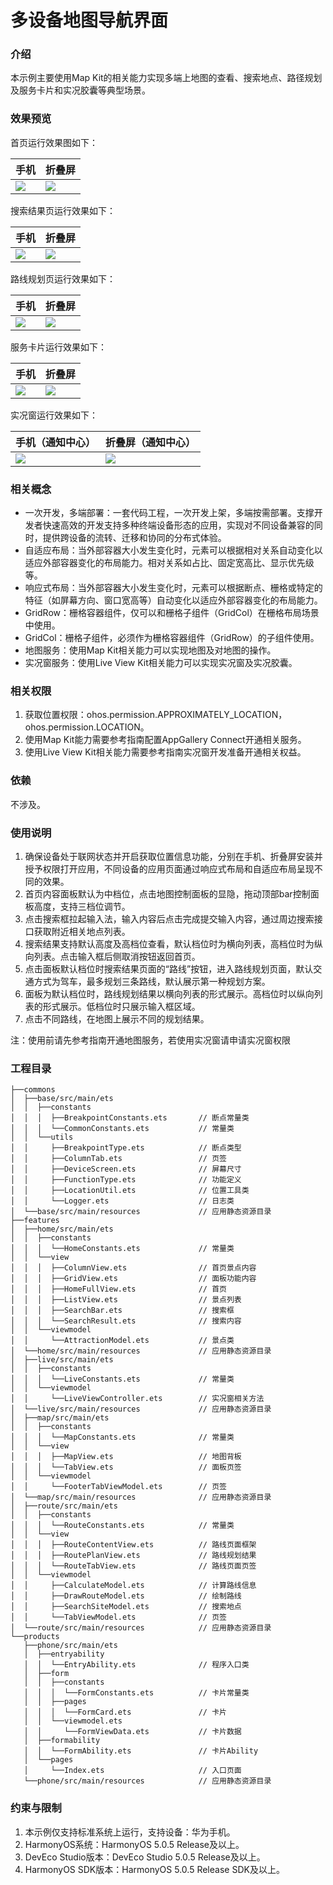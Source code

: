 # 多设备地图导航界面

### 介绍

本示例主要使用Map Kit的相关能力实现多端上地图的查看、搜索地点、路径规划及服务卡片和实况胶囊等典型场景。

### 效果预览

首页运行效果图如下：

| 手机                                  | 折叠屏                                 |
|-------------------------------------|-------------------------------------|
| ![](screenshots/device/sm/home.png) | ![](screenshots/device/md/home.png) |

搜索结果页运行效果如下：

| 手机                                    | 折叠屏                                   |
|---------------------------------------|---------------------------------------|
| ![](screenshots/device/sm/search.png) | ![](screenshots/device/md/search.png) |

路线规划页运行效果如下：

| 手机                                   | 折叠屏                                  |
|--------------------------------------|--------------------------------------|
| ![](screenshots/device/sm/route.png) | ![](screenshots/device/md/route.png) |

服务卡片运行效果如下：

| 手机                                  | 折叠屏                                 |
|-------------------------------------|-------------------------------------|
| ![](screenshots/device/sm/form.png) | ![](screenshots/device/md/form.png) |

实况窗运行效果如下：

| 手机（通知中心）                            | 折叠屏（通知中心）                           |
|-------------------------------------|-------------------------------------|
| ![](screenshots/device/sm/live.png) | ![](screenshots/device/md/live.png) |

### 相关概念

- 一次开发，多端部署：一套代码工程，一次开发上架，多端按需部署。支撑开发者快速高效的开发支持多种终端设备形态的应用，实现对不同设备兼容的同时，提供跨设备的流转、迁移和协同的分布式体验。
- 自适应布局：当外部容器大小发生变化时，元素可以根据相对关系自动变化以适应外部容器变化的布局能力。相对关系如占比、固定宽高比、显示优先级等。
- 响应式布局：当外部容器大小发生变化时，元素可以根据断点、栅格或特定的特征（如屏幕方向、窗口宽高等）自动变化以适应外部容器变化的布局能力。
- GridRow：栅格容器组件，仅可以和栅格子组件（GridCol）在栅格布局场景中使用。
- GridCol：栅格子组件，必须作为栅格容器组件（GridRow）的子组件使用。
- 地图服务：使用Map Kit相关能力可以实现地图及对地图的操作。
- 实况窗服务：使用Live View Kit相关能力可以实现实况窗及实况胶囊。


### 相关权限

1. 获取位置权限：ohos.permission.APPROXIMATELY_LOCATION，ohos.permission.LOCATION。
2. 使用Map Kit能力需要参考指南配置AppGallery Connect开通相关服务。
3. 使用Live View Kit相关能力需要参考指南实况窗开发准备开通相关权益。

### 依赖

不涉及。

### 使用说明

1. 确保设备处于联网状态并开启获取位置信息功能，分别在手机、折叠屏安装并授予权限打开应用，不同设备的应用页面通过响应式布局和自适应布局呈现不同的效果。
2. 首页内容面板默认为中档位，点击地图控制面板的显隐，拖动顶部bar控制面板高度，支持三档位调节。
3. 点击搜索框拉起输入法，输入内容后点击完成提交输入内容，通过周边搜索接口获取附近相关地点列表。
4. 搜索结果支持默认高度及高档位查看，默认档位时为横向列表，高档位时为纵向列表。点击输入框后侧取消按钮返回首页。
5. 点击面板默认档位时搜索结果页面的“路线”按钮，进入路线规划页面，默认交通方式为驾车，最多规划三条路线，默认展示第一种规划方案。
6. 面板为默认档位时，路线规划结果以横向列表的形式展示。高档位时以纵向列表的形式展示。低档位时只展示输入框区域。
7. 点击不同路线，在地图上展示不同的规划结果。

注：使用前请先参考指南开通地图服务，若使用实况窗请申请实况窗权限

### 工程目录

```
├──commons
│  ├──base/src/main/ets
│  │  ├──constants
│  │  │  ├──BreakpointConstants.ets       // 断点常量类
│  │  │  └──CommonConstants.ets           // 常量类
│  │  └──utils
│  │     ├──BreakpointType.ets            // 断点类型
│  │     ├──ColumnTab.ets                 // 页签
│  │     ├──DeviceScreen.ets              // 屏幕尺寸
│  │     ├──FunctionType.ets              // 功能定义
│  │     ├──LocationUtil.ets              // 位置工具类
│  │     └──Logger.ets                    // 日志类
│  └──base/src/main/resources             // 应用静态资源目录
├──features
│  ├──home/src/main/ets
│  │  ├──constants
│  │  │  └──HomeConstants.ets             // 常量类
│  │  └──view
│  │  │  ├──ColumnView.ets                // 首页景点内容
│  │  │  ├──GridView.ets                  // 面板功能内容
│  │  │  ├──HomeFullView.ets              // 首页
│  │  │  ├──ListView.ets                  // 景点列表
│  │  │  ├──SearchBar.ets                 // 搜索框
│  │  │  └──SearchResult.ets              // 搜索内容
│  │  └──viewmodel
│  │     └──AttractionModel.ets           // 景点类
│  └──home/src/main/resources             // 应用静态资源目录
│  ├──live/src/main/ets
│  │  ├──constants
│  │  │  └──LiveConstants.ets             // 常量类
│  │  └──viewmodel
│  │     └──LiveViewController.ets        // 实况窗相关方法
│  └──live/src/main/resources             // 应用静态资源目录
│  ├──map/src/main/ets
│  │  ├──constants
│  │  │  └──MapConstants.ets              // 常量类
│  │  └──view
│  │  │  ├──MapView.ets                   // 地图背板
│  │  │  └──TabView.ets                   // 面板页签
│  │  └──viewmodel
│  │     └──FooterTabViewModel.ets        // 页签
│  └──map/src/main/resources              // 应用静态资源目录
│  ├──route/src/main/ets
│  │  ├──constants
│  │  │  └──RouteConstants.ets            // 常量类
│  │  └──view
│  │  │  ├──RouteContentView.ets          // 路线页面框架
│  │  │  ├──RoutePlanView.ets             // 路线规划结果
│  │  │  └──RouteTabView.ets              // 路线页面页签
│  │  └──viewmodel
│  │     ├──CalculateModel.ets            // 计算路线信息
│  │     ├──DrawRouteModel.ets            // 绘制路线
│  │     ├──SearchSiteModel.ets           // 搜索地点
│  │     └──TabViewModel.ets              // 页签
│  └──route/src/main/resources            // 应用静态资源目录
└──products
   ├──phone/src/main/ets
   │  ├──entryability
   │  │  └──EntryAbility.ets              // 程序入口类
   │  ├──form
   │  │  ├──constants
   │  │  │  └──FormConstants.ets          // 卡片常量类
   │  │  ├──pages
   │  │  │  └──FormCard.ets               // 卡片
   │  │  └──viewmodel.ets
   │  │     └──FormViewData.ets           // 卡片数据
   │  ├──formability
   │  │  └──FormAbility.ets               // 卡片Ability
   │  └──pages
   │     └──Index.ets                     // 入口页面
   └──phone/src/main/resources            // 应用静态资源目录

```

### 约束与限制

1. 本示例仅支持标准系统上运行，支持设备：华为手机。
2. HarmonyOS系统：HarmonyOS 5.0.5 Release及以上。
3. DevEco Studio版本：DevEco Studio 5.0.5 Release及以上。
4. HarmonyOS SDK版本：HarmonyOS 5.0.5 Release SDK及以上。